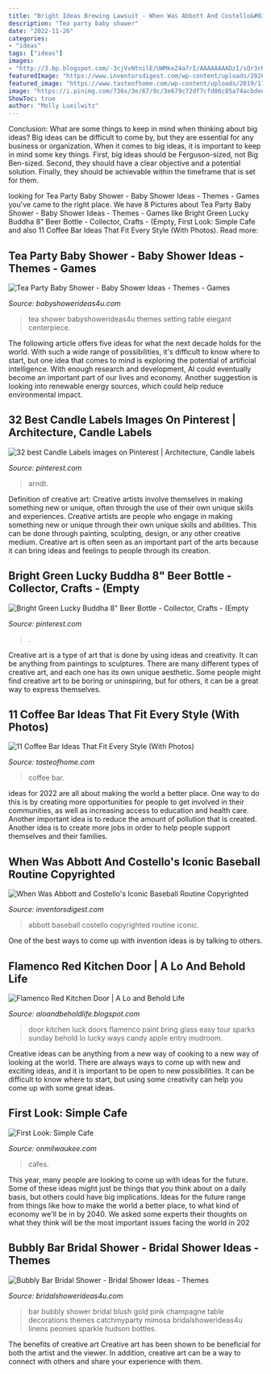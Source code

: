 ```yaml
---
title: "Bright Ideas Brewing Lawsuit - When Was Abbott And Costello&#039;s Iconic Baseball Routine Copyrighted"
description: "Tea party baby shower"
date: "2022-11-26"
categories:
- "ideas"
tags: ["ideas"]
images:
- "http://3.bp.blogspot.com/-3cjVxNtnilE/UWMkeZ4a7rI/AAAAAAAADzI/sOr3rKfrBBU/s1600/DSC_0140.jpg"
featuredImage: "https://www.inventorsdigest.com/wp-content/uploads/2020/08/Inventor-Archives-March2020.jpg"
featured_image: "https://www.tasteofhome.com/wp-content/uploads/2019/11/02-ReclaimedOregonEtsy.jpg"
image: "https://i.pinimg.com/736x/3e/67/9c/3e679c72df7cfd86c85a74acbdeecf00.jpg"
ShowToc: true
author: "Molly Lueilwitz"
---
```



Conclusion: What are some things to keep in mind when thinking about big ideas?
Big ideas can be difficult to come by, but they are essential for any business or organization. When it comes to big ideas, it is important to keep in mind some key things. First, big ideas should be Ferguson-sized, not Big Ben-sized. Second, they should have a clear objective and a potential solution. Finally, they should be achievable within the timeframe that is set for them.

	

		
looking for Tea Party Baby Shower - Baby Shower Ideas - Themes - Games you've came to the right place. We have 8 Pictures about Tea Party Baby Shower - Baby Shower Ideas - Themes - Games like Bright Green Lucky Buddha 8&quot; Beer Bottle - Collector, Crafts - (Empty, First Look: Simple Cafe and also 11 Coffee Bar Ideas That Fit Every Style (With Photos). Read more:
		
    
## Tea Party Baby Shower - Baby Shower Ideas - Themes - Games

<img loading=lazy src="http://www.babyshowerideas4u.com/wp-content/uploads/2014/08/blue-white-pastel-tea-party-baby-shower-14.jpg" onerror="this.onerror=null;this.src='https://tse1.mm.bing.net/th?id=OIP.YmmaCa74GMlKBlIDGQiptQHaE7&amp;pid=15.1';" alt="Tea Party Baby Shower - Baby Shower Ideas - Themes - Games">

_Source: babyshowerideas4u.com_

>tea shower babyshowerideas4u themes setting table elegant centerpiece. 

	

The following article offers five ideas for what the next decade holds for the world. With such a wide range of possibilities, it's difficult to know where to start, but one idea that comes to mind is exploring the potential of artificial intelligence. With enough research and development, AI could eventually become an important part of our lives and economy. Another suggestion is looking into renewable energy sources, which could help reduce environmental impact.

    
## 32 Best Candle Labels Images On Pinterest | Architecture, Candle Labels

<img loading=lazy src="https://s-media-cache-ak0.pinimg.com/736x/31/55/74/3155747019edf8bf109fb5bda1f153ba.jpg" onerror="this.onerror=null;this.src='https://tse2.mm.bing.net/th?id=OIP.y8dxObl60cWDC4CuN59vFwHaFj&amp;pid=15.1';" alt="32 best Candle Labels images on Pinterest | Architecture, Candle labels">

_Source: pinterest.com_

>arndt. 

	

Definition of creative art: Creative artists involve themselves in making something new or unique, often through the use of their own unique skills and experiences.
Creative artists are people who engage in making something new or unique through their own unique skills and abilities. This can be done through painting, sculpting, design, or any other creative medium. Creative art is often seen as an important part of the arts because it can bring ideas and feelings to people through its creation.

    
## Bright Green Lucky Buddha 8&quot; Beer Bottle - Collector, Crafts - (Empty

<img loading=lazy src="https://i.pinimg.com/736x/3e/67/9c/3e679c72df7cfd86c85a74acbdeecf00.jpg" onerror="this.onerror=null;this.src='https://tse4.mm.bing.net/th?id=OIP.E4BdJ7OBdEfhxPIacXv7uAHaMB&amp;pid=15.1';" alt="Bright Green Lucky Buddha 8&quot; Beer Bottle - Collector, Crafts - (Empty">

_Source: pinterest.com_

>. 

	

Creative art is a type of art that is done by using ideas and creativity. It can be anything from paintings to sculptures. There are many different types of creative art, and each one has its own unique aesthetic. Some people might find creative art to be boring or uninspiring, but for others, it can be a great way to express themselves.

    
## 11 Coffee Bar Ideas That Fit Every Style (With Photos)

<img loading=lazy src="https://www.tasteofhome.com/wp-content/uploads/2019/11/02-ReclaimedOregonEtsy.jpg" onerror="this.onerror=null;this.src='https://tse3.mm.bing.net/th?id=OIP.cRV8hVemiluWKrW3F-bSQQHaHa&amp;pid=15.1';" alt="11 Coffee Bar Ideas That Fit Every Style (With Photos)">

_Source: tasteofhome.com_

>coffee bar. 

	

ideas for 2022 are all about making the world a better place. One way to do this is by creating more opportunities for people to get involved in their communities, as well as increasing access to education and health care. Another important idea is to reduce the amount of pollution that is created. Another idea is to create more jobs in order to help people support themselves and their families.

    
## When Was Abbott And Costello&#039;s Iconic Baseball Routine Copyrighted

<img loading=lazy src="https://www.inventorsdigest.com/wp-content/uploads/2020/08/Inventor-Archives-March2020.jpg" onerror="this.onerror=null;this.src='https://tse3.mm.bing.net/th?id=OIP.LALbU0vg_cl9sOFQ29uSzgHaFp&amp;pid=15.1';" alt="When Was Abbott and Costello&#039;s Iconic Baseball Routine Copyrighted">

_Source: inventorsdigest.com_

>abbott baseball costello copyrighted routine iconic. 

	

One of the best ways to come up with invention ideas is by talking to others.

    
## Flamenco Red Kitchen Door | A Lo And Behold Life

<img loading=lazy src="http://3.bp.blogspot.com/-3cjVxNtnilE/UWMkeZ4a7rI/AAAAAAAADzI/sOr3rKfrBBU/s1600/DSC_0140.jpg" onerror="this.onerror=null;this.src='https://tse4.mm.bing.net/th?id=OIP.Tlwen-fGkLm3IED0G8F8HwHaKw&amp;pid=15.1';" alt="Flamenco Red Kitchen Door | A Lo and Behold Life">

_Source: aloandbeholdlife.blogspot.com_

>door kitchen luck doors flamenco paint bring glass easy tour sparks sunday behold lo lucky ways candy apple entry mudroom. 

	

Creative ideas can be anything from a new way of cooking to a new way of looking at the world. There are always ways to come up with new and exciting ideas, and it is important to be open to new possibilities. It can be difficult to know where to start, but using some creativity can help you come up with some great ideas.

    
## First Look: Simple Cafe

<img loading=lazy src="https://onmilwaukee.com/images/articles/si/simplecafeopens/simplecafeopens_fullsize_story1.jpg" onerror="this.onerror=null;this.src='https://tse2.mm.bing.net/th?id=OIP.b3JpXOrS4KIaMJf__HvNpwHaFj&amp;pid=15.1';" alt="First Look: Simple Cafe">

_Source: onmilwaukee.com_

>cafes. 

	

This year, many people are looking to come up with ideas for the future. Some of these ideas might just be things that you think about on a daily basis, but others could have big implications. Ideas for the future range from things like how to make the world a better place, to what kind of economy we'll be in by 2040. We asked some experts their thoughts on what they think will be the most important issues facing the world in 202
    
## Bubbly Bar Bridal Shower - Bridal Shower Ideas - Themes

<img loading=lazy src="https://www.bridalshowerideas4u.com/wp-content/uploads/2016/02/Bubbly-Bar-Blush-sparkle-linens-gold-bottles-peonies-14-hudson.jpg" onerror="this.onerror=null;this.src='https://tse4.mm.bing.net/th?id=OIP.l6__F4EjSWi7Jf2QBVbgywHaHa&amp;pid=15.1';" alt="Bubbly Bar Bridal Shower - Bridal Shower Ideas - Themes">

_Source: bridalshowerideas4u.com_

>bar bubbly shower bridal blush gold pink champagne table decorations themes catchmyparty mimosa bridalshowerideas4u linens peonies sparkle hudson bottles. 

	

The benefits of creative art
Creative art has been shown to be beneficial for both the artist and the viewer. In addition, creative art can be a way to connect with others and share your experience with them.

